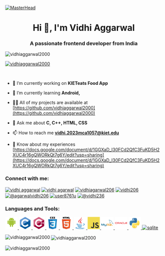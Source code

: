 [![MasterHead](https://media-exp3.licdn.com/dms/image/C4E16AQGDLURwP-MxHQ/profile-displaybackgroundimage-shrink_350_1400/0/1624432677770?e=1631750400&v=beta&t=0LohX99JFWfYQy8ZEmLiw3vcqpkR56mig0tvJ7gfNOM)](https://vidhiaggarwal2000.github.io)
<h1 align="center">Hi 👋, I'm Vidhi Aggarwal</h1>
<h3 align="center">A passionate frontend developer from India</h3>

<p align="left"> <img src="https://komarev.com/ghpvc/?username=vidhiaggarwal2000&label=Profile%20views&color=0e75b6&style=flat" alt="vidhiaggarwal2000" /> </p>

<p align="left"> <a href="https://github.com/ryo-ma/github-profile-trophy"><img src="https://github-profile-trophy.vercel.app/?username=vidhiaggarwal2000" alt="vidhiaggarwal2000" /></a> </p>

<p align="left"> <a href="https://twitter.com/" target="blank"><img src="https://img.shields.io/twitter/follow/?logo=twitter&style=for-the-badge" alt="" /></a> </p>

- 🔭 I’m currently working on **KIETeats Food App**

- 🌱 I’m currently learning **Android,**

- 👨‍💻 All of my projects are available at [https://github.com/vidhiaggarwal2000](https://github.com/vidhiaggarwal2000)

- 💬 Ask me about **C, C++, HTML, CSS**

- 📫 How to reach me **vidhi.2023mca1057@kiet.edu**

- 📄 Know about my experiences [https://docs.google.com/document/d/1GGXaD_I30FCd2QfC3FuKD5H2XUC4r16gQWORkQt7g6Y/edit?usp=sharing](https://docs.google.com/document/d/1GGXaD_I30FCd2QfC3FuKD5H2XUC4r16gQWORkQt7g6Y/edit?usp=sharing)

<h3 align="left">Connect with me:</h3>
<p align="left">
<a href="https://linkedin.com/in/vidhi aggarwal" target="blank"><img align="center" src="https://raw.githubusercontent.com/rahuldkjain/github-profile-readme-generator/master/src/images/icons/Social/linked-in-alt.svg" alt="vidhi aggarwal" height="30" width="40" /></a>
<a href="https://fb.com/vidhi agarwal" target="blank"><img align="center" src="https://raw.githubusercontent.com/rahuldkjain/github-profile-readme-generator/master/src/images/icons/Social/facebook.svg" alt="vidhi agarwal" height="30" width="40" /></a>
<a href="https://instagram.com/vidhiagarwal206" target="blank"><img align="center" src="https://raw.githubusercontent.com/rahuldkjain/github-profile-readme-generator/master/src/images/icons/Social/instagram.svg" alt="vidhiagarwal206" height="30" width="40" /></a>
<a href="https://www.codechef.com/users/vidhi206" target="blank"><img align="center" src="https://cdn.jsdelivr.net/npm/simple-icons@3.1.0/icons/codechef.svg" alt="vidhi206" height="30" width="40" /></a>
<a href="https://www.hackerrank.com/@agarwalvidhi206" target="blank"><img align="center" src="https://raw.githubusercontent.com/rahuldkjain/github-profile-readme-generator/master/src/images/icons/Social/hackerrank.svg" alt="@agarwalvidhi206" height="30" width="40" /></a>
<a href="https://www.leetcode.com/user8761u" target="blank"><img align="center" src="https://raw.githubusercontent.com/rahuldkjain/github-profile-readme-generator/master/src/images/icons/Social/leet-code.svg" alt="user8761u" height="30" width="40" /></a>
<a href="https://www.hackerearth.com/@vidhi236" target="blank"><img align="center" src="https://raw.githubusercontent.com/rahuldkjain/github-profile-readme-generator/master/src/images/icons/Social/hackerearth.svg" alt="@vidhi236" height="30" width="40" /></a>
</p>

<h3 align="left">Languages and Tools:</h3>
<p align="left"> <a href="https://developer.android.com" target="_blank"> <img src="https://raw.githubusercontent.com/devicons/devicon/master/icons/android/android-original-wordmark.svg" alt="android" width="40" height="40"/> </a> <a href="https://www.cprogramming.com/" target="_blank"> <img src="https://raw.githubusercontent.com/devicons/devicon/master/icons/c/c-original.svg" alt="c" width="40" height="40"/> </a> <a href="https://www.w3schools.com/cpp/" target="_blank"> <img src="https://raw.githubusercontent.com/devicons/devicon/master/icons/cplusplus/cplusplus-original.svg" alt="cplusplus" width="40" height="40"/> </a> <a href="https://www.w3schools.com/css/" target="_blank"> <img src="https://raw.githubusercontent.com/devicons/devicon/master/icons/css3/css3-original-wordmark.svg" alt="css3" width="40" height="40"/> </a> <a href="https://www.w3.org/html/" target="_blank"> <img src="https://raw.githubusercontent.com/devicons/devicon/master/icons/html5/html5-original-wordmark.svg" alt="html5" width="40" height="40"/> </a> <a href="https://www.java.com" target="_blank"> <img src="https://raw.githubusercontent.com/devicons/devicon/master/icons/java/java-original.svg" alt="java" width="40" height="40"/> </a> <a href="https://developer.mozilla.org/en-US/docs/Web/JavaScript" target="_blank"> <img src="https://raw.githubusercontent.com/devicons/devicon/master/icons/javascript/javascript-original.svg" alt="javascript" width="40" height="40"/> </a> <a href="https://www.mysql.com/" target="_blank"> <img src="https://raw.githubusercontent.com/devicons/devicon/master/icons/mysql/mysql-original-wordmark.svg" alt="mysql" width="40" height="40"/> </a> <a href="https://www.oracle.com/" target="_blank"> <img src="https://raw.githubusercontent.com/devicons/devicon/master/icons/oracle/oracle-original.svg" alt="oracle" width="40" height="40"/> </a> <a href="https://www.python.org" target="_blank"> <img src="https://raw.githubusercontent.com/devicons/devicon/master/icons/python/python-original.svg" alt="python" width="40" height="40"/> </a> <a href="https://www.sqlite.org/" target="_blank"> <img src="https://www.vectorlogo.zone/logos/sqlite/sqlite-icon.svg" alt="sqlite" width="40" height="40"/> </a> </p>

<p><img align="left" src="https://github-readme-stats.vercel.app/api/top-langs?username=vidhiaggarwal2000&show_icons=true&locale=en&layout=compact" alt="vidhiaggarwal2000" /></p>

<p>&nbsp;<img align="center" src="https://github-readme-stats.vercel.app/api?username=vidhiaggarwal2000&show_icons=true&locale=en" alt="vidhiaggarwal2000" /></p>

<p><img align="center" src="https://github-readme-streak-stats.herokuapp.com/?user=vidhiaggarwal2000&" alt="vidhiaggarwal2000" /></p>

